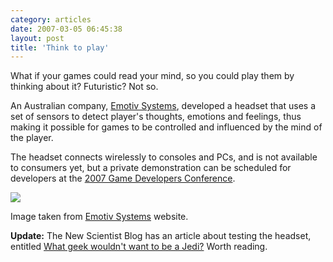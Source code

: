 ```yaml
---
category: articles
date: 2007-03-05 06:45:38
layout: post
title: 'Think to play'
---
```


<p>What if your games could read your mind, so you could play them by thinking about it? Futuristic? Not so.</p>

<p>An Australian company, <a href="http://www.emotiv.com/2_0/2_1.htm">Emotiv Systems</a>, developed a headset that uses a set of sensors to detect player's thoughts, emotions and feelings, thus making it possible for games to be controlled and influenced by the mind of the player.</p>

<p>The headset connects wirelessly to consoles and PCs, and is not available to consumers yet, but a private demonstration can be scheduled for developers at the <a href="http://www.gdconf.com/">2007 Game Developers Conference</a>.</p>

<p><img src="https://cdn.joaobordalo.com/images/static/blog/projectepoc.jpg"></p>

<p>Image taken from <a href="http://www.emotiv.com/">Emotiv Systems</a> website.</p>

<p><strong>Update:</strong> The New Scientist Blog has an article about testing the headset, entitled <a href="http://www.newscientist.com/blog/technology/2007/03/what-geek-wouldnt-want-to-be-jedi.html">What geek wouldn't want to be a Jedi?</a> Worth reading.
